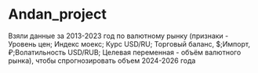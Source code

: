 # Andan_project
Взяли данные за 2013-2023 год по валютному рынку (признаки - Уровень цен; Индекс моекс; Курс USD/RU; Торговый баланс, $;Импорт, ₽;Волатильность USD/RUB; Целевая переменная - объём валютного рынка), чтобы спрогнозировать объем  2024-2026 года

